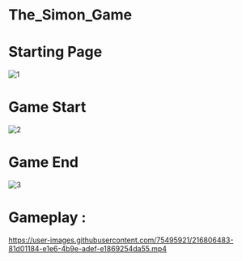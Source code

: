 # The_Simon_Game

# Starting Page

![1](https://user-images.githubusercontent.com/75495921/216806434-3fdf9620-e9a0-4178-843e-ab510313fc9a.png)


# Game Start 

![2](https://user-images.githubusercontent.com/75495921/216806458-3aad90be-a3dd-4862-b487-fe1210382db9.png)


# Game End 

![3](https://user-images.githubusercontent.com/75495921/216806471-8e7b84e5-9c06-41ad-8c63-07c781efb1e8.png)


# Gameplay :


https://user-images.githubusercontent.com/75495921/216806483-81d01184-e1e6-4b9e-adef-e1869254da55.mp4


